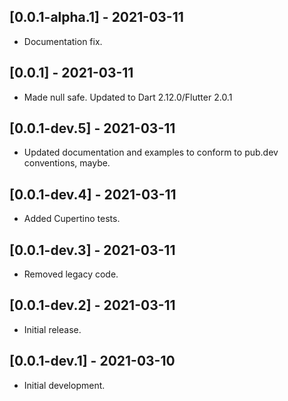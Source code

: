 ## [0.0.1-alpha.1] - 2021-03-11

* Documentation fix.

## [0.0.1] - 2021-03-11

* Made null safe.  Updated to Dart 2.12.0/Flutter 2.0.1

## [0.0.1-dev.5] - 2021-03-11

* Updated documentation and examples to conform to pub.dev conventions, maybe.

## [0.0.1-dev.4] - 2021-03-11

* Added Cupertino tests.

## [0.0.1-dev.3] - 2021-03-11

* Removed legacy code.

## [0.0.1-dev.2] - 2021-03-11

* Initial release.

## [0.0.1-dev.1] - 2021-03-10

* Initial development.
